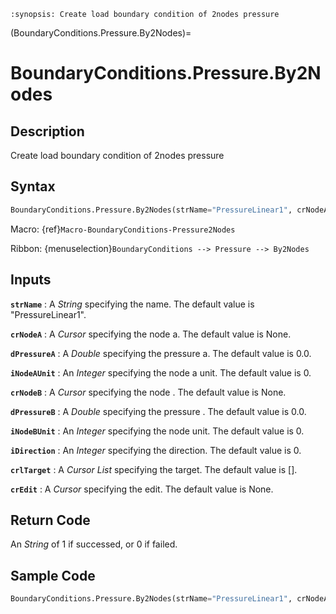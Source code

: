 ```{module} BoundaryConditions.Pressure.By2Nodes()
:synopsis: Create load boundary condition of 2nodes pressure
```

(BoundaryConditions.Pressure.By2Nodes)=

# BoundaryConditions.Pressure.By2Nodes

## Description

Create load boundary condition of 2nodes pressure

## Syntax

```python
BoundaryConditions.Pressure.By2Nodes(strName="PressureLinear1", crNodeA=None, dPressureA=0.0, iNodeAUnit=0, crNodeB=None, dPressureB=0.0, iNodeBUnit=0, iDirection=0, crlTarget=[], crEdit=None)
```

Macro: {ref}`Macro-BoundaryConditions-Pressure2Nodes`

Ribbon: {menuselection}`BoundaryConditions --> Pressure --> By2Nodes`

## Inputs

**`strName`**
: A _String_ specifying the name. The default value is "PressureLinear1".

**`crNodeA`**
: A _Cursor_ specifying the node a. The default value is None.

**`dPressureA`**
: A _Double_ specifying the pressure a. The default value is 0.0.

**`iNodeAUnit`**
: An _Integer_ specifying the node a unit. The default value is 0.

**`crNodeB`**
: A _Cursor_ specifying the node . The default value is None.

**`dPressureB`**
: A _Double_ specifying the pressure . The default value is 0.0.

**`iNodeBUnit`**
: An _Integer_ specifying the node unit. The default value is 0.

**`iDirection`**
: An _Integer_ specifying the direction. The default value is 0.

**`crlTarget`**
: A _Cursor List_ specifying the target. The default value is [].

**`crEdit`**
: A _Cursor_ specifying the edit. The default value is None.

## Return Code

An _String_ of 1 if successed, or 0 if failed.

## Sample Code

```python
BoundaryConditions.Pressure.By2Nodes(strName="PressureLinear1", crNodeA=None, dPressureA=0.0, iNodeAUnit=0, crNodeB=None, dPressureB=0.0, iNodeBUnit=0, iDirection=0, crlTarget=[], crEdit=None)
```
